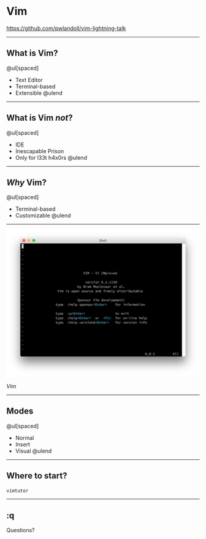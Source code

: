 Vim
===
https://github.com/pwlandoll/vim-lightning-talk

---

What is Vim?
------------

@ul[spaced]
- Text Editor
- Terminal-based
- Extensible
@ulend

---

What is Vim *not*?
------------------

@ul[spaced]
- IDE
- Inescapable Prison
- Only for l33t h4x0rs
@ulend

---

*Why* Vim?
----------

@ul[spaced]
- Terminal-based
- Customizable
@ulend

---

![](assets/img/vim-default-small.png)

*Vim*

---

Modes
-----

@ul[spaced]
- Normal
- Insert
- Visual
@ulend

---

Where to start?
---------------

`vimtutor`

---

:q
--

Questions?
